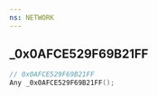 ```yaml
---
ns: NETWORK
---
```

## _0x0AFCE529F69B21FF

```c
// 0x0AFCE529F69B21FF
Any _0x0AFCE529F69B21FF();
```

